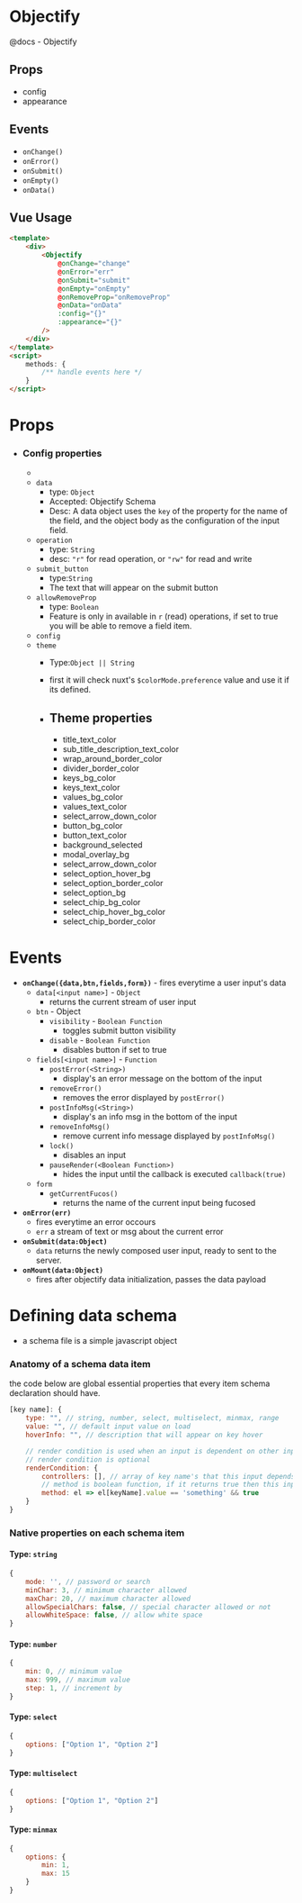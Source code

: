 # Objectify
@docs - Objectify
## Props
- config
- appearance
## Events
- `onChange()`
- `onError()`
- `onSubmit()`
- `onEmpty()`
- `onData()`

## Vue Usage
```html
<template>
    <div>
        <Objectify
            @onChange="change"
            @onError="err"
            @onSubmit="submit"
            @onEmpty="onEmpty"
            @onRemoveProp="onRemoveProp"
            @onData="onData"
            :config="{}"
            :appearance="{}"
        />
    </div>
</template>
<script>
    methods: {
        /** handle events here */
    }
</script>
```

# Props
- ### **Config** properties
    - 
    -  `data` 
        - type: `Object`
        - Accepted: Objectify Schema
        - Desc: A data object uses the `key` of the property for the name of the field, and the object body as the configuration of the input field.
    - `operation` 
        - type: `String`
        - desc: `"r"` for read operation, or `"rw"` for read and write
    - `submit_button` 
        - type:`String`
        - The text that will appear on the submit button
    - `allowRemoveProp` 
        - type: `Boolean`
        - Feature is only in available in `r` (read) operations, if set to true you will be able to remove a field item.
    - `config`
    - `theme` 
        - Type:`Object || String`
        - first it will check nuxt's `$colorMode.preference` value and use it if its defined.

        - ## Theme properties
            - title_text_color
            - sub_title_description_text_color
            - wrap_around_border_color
            - divider_border_color
            - keys_bg_color
            - keys_text_color
            - values_bg_color
            - values_text_color
            - select_arrow_down_color
            - button_bg_color
            - button_text_color
            - background_selected
            - modal_overlay_bg
            - select_arrow_down_color
            - select_option_hover_bg
            - select_option_border_color
            - select_option_bg
            - select_chip_bg_color
            - select_chip_hover_bg_color
            - select_chip_border_color

# Events
- **`onChange({data,btn,fields,form})`** - fires everytime a user input's data
    - `data[<input name>]` - `Object`
        - returns the current stream of user input
    - `btn` - Object
        - `visibility` - `Boolean Function`
            - toggles submit button visibility
        - `disable` - `Boolean Function`
            - disables button if set to true
    - `fields[<input name>]` - `Function`
        - `postError(<String>)`
            - display's an error message on the bottom of the input
        - `removeError()`
            - removes the error displayed by `postError()`
        - `postInfoMsg(<String>)`
            - display's an info msg in the bottom of the input
        - `removeInfoMsg()`
            - remove current info message displayed by `postInfoMsg()`
        - `lock()`
            - disables an input
        - `pauseRender(<Boolean Function>)`
            - hides the input until the callback is executed `callback(true)`
    - `form`
        - `getCurrentFucos()`
            - returns the name of the current input being fucosed
- **`onError(err)`** 
    - fires everytime an error occours
    - `err` a stream of text or msg about the current error
- **`onSubmit(data:Object)`**
    - `data` returns the newly composed user input, ready to sent to the server.
- **`onMount(data:Object)`**
    - fires after objectify data initialization, passes the data payload

# Defining data schema
- a schema file is a simple javascript object

### Anatomy of a schema data item
the code below are global essential properties that every item schema declaration should have.
```js
[key name]: {
    type: "", // string, number, select, multiselect, minmax, range
    value: "", // default input value on load
    hoverInfo: "", // description that will appear on key hover

    // render condition is used when an input is dependent on other input value
    // render condition is optional
    renderCondition: {
        controllers: [], // array of key name's that this input depends on
        // method is boolean function, if it returns true then this input will show.
        method: el => el[keyName].value == 'something' && true
    }
}
```

### Native properties on each schema item
#### Type: `string`
```js
{
    mode: '', // password or search
    minChar: 3, // minimum character allowed
    maxChar: 20, // maximum character allowed
    allowSpecialChars: false, // special character allowed or not
    allowWhiteSpace: false, // allow white space
}
```

#### Type: `number`
```js
{
    min: 0, // minimum value
    max: 999, // maximum value
    step: 1, // increment by
}
```

#### Type: `select`
```js
{
    options: ["Option 1", "Option 2"]
}
```

#### Type: `multiselect`
```js
{
    options: ["Option 1", "Option 2"]
}
```

#### Type: `minmax`
```js
{
    options: {
        min: 1,
        max: 15
    }
}
```

